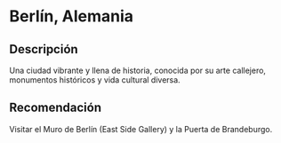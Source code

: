 # Berlín, Alemania

## Descripción
Una ciudad vibrante y llena de historia, conocida por su arte callejero, monumentos históricos y vida cultural diversa.

## Recomendación
Visitar el Muro de Berlín (East Side Gallery) y la Puerta de Brandeburgo.